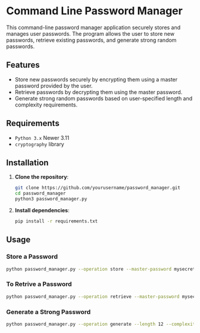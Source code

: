# Command Line Password Manager

This command-line password manager application securely stores and manages user passwords. The program allows the user to store new passwords, retrieve existing passwords, and generate strong random passwords.

## Features

- Store new passwords securely by encrypting them using a master password provided by the user.
- Retrieve passwords by decrypting them using the master password.
- Generate strong random passwords based on user-specified length and complexity requirements.

## Requirements

- `Python 3.x` Newer 3.11
- `cryptography` library

## Installation

1. **Clone the repository**:
    ```sh
    git clone https://github.com/yourusername/password_manager.git
    cd password_manager
    python3 password_manager.py
    ```

2. **Install dependencies**:
    ```sh
    pip install -r requirements.txt
    ```

## Usage

### Store a Password

```sh
python password_manager.py --operation store --master-password mysecretpassword --service gmail --password mygmailpassword
```
### To Retrive a Password

```sh
python password_manager.py --operation retrieve --master-password mysecretpassword --service gmail
```
### Generate a Strong Password

```sh
python password_manager.py --operation generate --length 12 --complexity 2

